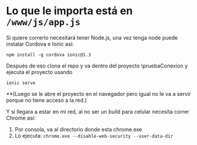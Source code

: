 # Lo que le importa está en `/www/js/app.js`

Si quiere correrlo necesitará tener Node.js, una vez tenga node puede instalar Cordova e Ionic así:

`npm install -g cordova ionic@1.3`

Después de eso clona el repo y va dentro del proyecto \pruebaConexion y ejecuta el proyecto usando

`ionic serve`

**(Luego se le abre el proyecto en el navegador pero igual no le va a servir porque no tiene acceso a la red.)

Y si llegara a estar en mi red, al no ser un build para celular necesita correr Chrome así:
1. Por consola, va al directorio donde esta chrome.exe
2. Lo ejecuta: `chrome.exe --disable-web-security --user-data-dir`

